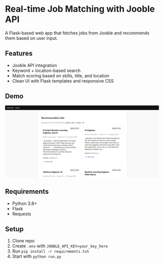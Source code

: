 # Real-time Job Matching with Jooble API 

A Flask-based web app that fetches jobs from Jooble and recommends them based on user input.

## Features
- Jooble API integration
- Keyword + location-based search
- Match scoring based on skills, title, and location
- Clean UI with Flask templates and responsive CSS

## Demo
![Screenshot](static/demo.png)

## Requirements
- Python 3.8+
- Flask
- Requests


## Setup
1. Clone repo
2. Create `.env` with `JOOBLE_API_KEY=your_key_here`
3. Run `pip install -r requirements.txt`
4. Start with `python run.py`
